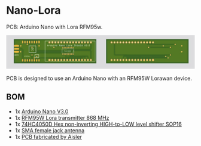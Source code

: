 # Nano-Lora
PCB: Arduino Nano with Lora RFM95w.

<picture>
  <img src="https://github.com/bvdbrule/Nano-Lora/blob/master/Nano-Lora.jpeg"  alt="Arduino Nano with Lora RFM95W" style="width:auto;">
</picture>

PCB is designed to use an Arduino Nano with an RFM95W Lorawan device.

<H2>BOM</H2>
<UL>
<LI>1x <a href="https://s.click.aliexpress.com/e/oj4uVwhix">Arduino Nano V3.0</a>
<LI>1x <a href="https://s.click.aliexpress.com/e/PBDM0cXJl">RFM95W Lora transmitter 868 MHz</a>
<LI>1x <a href="https://s.click.aliexpress.com/e/WBSL7YfS3">74HC4050D Hex non-inverting HIGH-to-LOW level shifter SOP16</a>  
<LI>1x <a href="https://s.click.aliexpress.com/e/2y16o2jgR">SMA female jack antenna</a>
<LI>1x <a href="https://aisler.net/p/FGSSKBLQ">PCB fabricated by Aisler</a>  
</UL>





